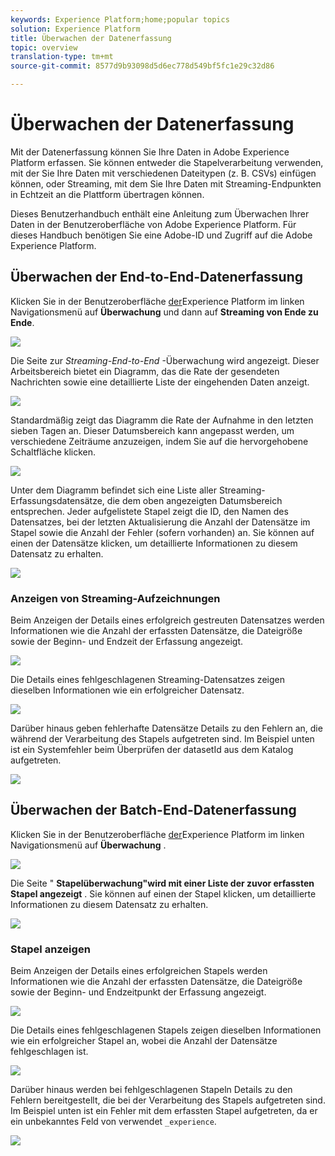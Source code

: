 ```yaml
---
keywords: Experience Platform;home;popular topics
solution: Experience Platform
title: Überwachen der Datenerfassung
topic: overview
translation-type: tm+mt
source-git-commit: 8577d9b93098d5d6ec778d549bf5fc1e29c32d86

---
```



# Überwachen der Datenerfassung

Mit der Datenerfassung können Sie Ihre Daten in Adobe Experience Platform erfassen. Sie können entweder die Stapelverarbeitung verwenden, mit der Sie Ihre Daten mit verschiedenen Dateitypen (z. B. CSVs) einfügen können, oder Streaming, mit dem Sie Ihre Daten mit Streaming-Endpunkten in Echtzeit an die Plattform übertragen können.

Dieses Benutzerhandbuch enthält eine Anleitung zum Überwachen Ihrer Daten in der Benutzeroberfläche von Adobe Experience Platform. Für dieses Handbuch benötigen Sie eine Adobe-ID und Zugriff auf die Adobe Experience Platform.

## Überwachen der End-to-End-Datenerfassung

Klicken Sie in der Benutzeroberfläche [der](https://platform.adobe.com)Experience Platform im linken Navigationsmenü auf **Überwachung** und dann auf **Streaming von Ende zu Ende**.

![](../images/quality/monitor-data-flows/click-streaming-end-to-end.png)

Die Seite zur *Streaming-End-to-End* -Überwachung wird angezeigt. Dieser Arbeitsbereich bietet ein Diagramm, das die Rate der gesendeten Nachrichten sowie eine detaillierte Liste der eingehenden Daten anzeigt.

![](../images/quality/monitor-data-flows/list-streams.png)

Standardmäßig zeigt das Diagramm die Rate der Aufnahme in den letzten sieben Tagen an. Dieser Datumsbereich kann angepasst werden, um verschiedene Zeiträume anzuzeigen, indem Sie auf die hervorgehobene Schaltfläche klicken.

![](../images/quality/monitor-data-flows/list-streams-focus-on-graph.png)

Unter dem Diagramm befindet sich eine Liste aller Streaming-Erfassungsdatensätze, die dem oben angezeigten Datumsbereich entsprechen. Jeder aufgelistete Stapel zeigt die ID, den Namen des Datensatzes, bei der letzten Aktualisierung die Anzahl der Datensätze im Stapel sowie die Anzahl der Fehler (sofern vorhanden) an. Sie können auf einen der Datensätze klicken, um detaillierte Informationen zu diesem Datensatz zu erhalten.

![](../images/quality/monitor-data-flows/list-streams-focus-on-streams.png)

### Anzeigen von Streaming-Aufzeichnungen

Beim Anzeigen der Details eines erfolgreich gestreuten Datensatzes werden Informationen wie die Anzahl der erfassten Datensätze, die Dateigröße sowie der Beginn- und Endzeit der Erfassung angezeigt.

![](../images/quality/monitor-data-flows/successful-streaming-record.png)

Die Details eines fehlgeschlagenen Streaming-Datensatzes zeigen dieselben Informationen wie ein erfolgreicher Datensatz.

![](../images/quality/monitor-data-flows/failed-batch.png)

Darüber hinaus geben fehlerhafte Datensätze Details zu den Fehlern an, die während der Verarbeitung des Stapels aufgetreten sind. Im Beispiel unten ist ein Systemfehler beim Überprüfen der datasetId aus dem Katalog aufgetreten.

![](../images/quality/monitor-data-flows/failed-batch-details.png)

## Überwachen der Batch-End-Datenerfassung

Klicken Sie in der Benutzeroberfläche [der](https://platform.adobe.com)Experience Platform im linken Navigationsmenü auf **Überwachung** .

![](../images/quality/monitor-data-flows/click-monitoring.png)

Die Seite &quot; **Stapelüberwachung&quot;wird mit einer Liste der zuvor erfassten Stapel angezeigt** . Sie können auf einen der Stapel klicken, um detaillierte Informationen zu diesem Datensatz zu erhalten.

![](../images/quality/monitor-data-flows/list-batches.png)

### Stapel anzeigen

Beim Anzeigen der Details eines erfolgreichen Stapels werden Informationen wie die Anzahl der erfassten Datensätze, die Dateigröße sowie der Beginn- und Endzeitpunkt der Erfassung angezeigt.

![](../images/quality/monitor-data-flows/successful-batch.png)

Die Details eines fehlgeschlagenen Stapels zeigen dieselben Informationen wie ein erfolgreicher Stapel an, wobei die Anzahl der Datensätze fehlgeschlagen ist.

![](../images/quality/monitor-data-flows/failed-streaming-record.png)

Darüber hinaus werden bei fehlgeschlagenen Stapeln Details zu den Fehlern bereitgestellt, die bei der Verarbeitung des Stapels aufgetreten sind. Im Beispiel unten ist ein Fehler mit dem erfassten Stapel aufgetreten, da er ein unbekanntes Feld von verwendet `_experience`.

![](../images/quality/monitor-data-flows/failed-streaming-record-details.png)